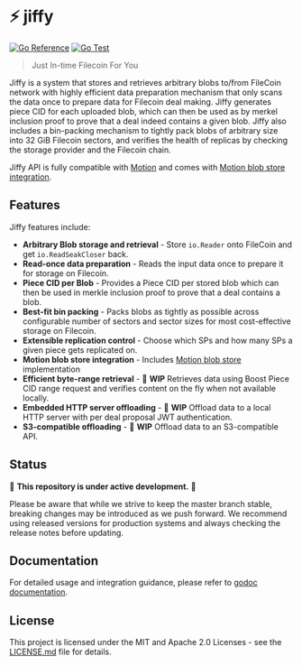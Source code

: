 # :zap: jiffy

[![Go Reference](https://pkg.go.dev/badge/github.com/filecoin-shipyard/jiffy.svg)](https://pkg.go.dev/github.com/filecoin-shipyard/jiffy)
[![Go Test](https://github.com/filecoin-shipyard/jiffy/actions/workflows/go-test.yml/badge.svg)](https://github.com/filecoin-shipyard/jiffy/actions/workflows/go-test.yml)

> Just In-time Filecoin For You

Jiffy is a system that stores and retrieves arbitrary blobs to/from FileCoin network with highly efficient data preparation mechanism that only scans the data once to prepare data for Filecoin deal making. Jiffy generates piece CID for each uploaded blob, which can then be used as by merkel inclusion proof to prove that a deal indeed contains a given blob. Jiffy also includes a bin-packing mechanism to tightly pack blobs of arbitrary size into 32 GiB Filecoin sectors, and verifies the health of replicas by checking the storage provider and the Filecoin chain.

Jiffy API is fully compatible with [Motion](https://github.com/filecoin-project/motion) and comes with [Motion blob store integration](integration/motion).

## Features

Jiffy features include:

- **Arbitrary Blob storage and retrieval** - Store `io.Reader` onto FileCoin and get `io.ReadSeakCloser` back.
- **Read-once data preparation** - Reads the input data once to prepare it for storage on Filecoin.
- **Piece CID per Blob** - Provides a Piece CID per stored blob which can then be used in merkle inclusion proof to prove that a deal contains a blob.
- **Best-fit bin packing** - Packs blobs as tightly as possible across configurable number of sectors and sector sizes for most cost-effective storage on Filecoin.
- **Extensible replication control** - Choose which SPs and how many SPs a given piece gets replicated on.
- **Motion blob store integration** - Includes [Motion blob store](integration/motion) implementation
- **Efficient byte-range retrieval** - :construction: **WIP** Retrieves data using Boost Piece CID range request and verifies content on the fly when not available locally.
- **Embedded HTTP server offloading** - :construction: **WIP** Offload data to a local HTTP server with per deal proposal JWT authentication.  
- **S3-compatible offloading** - :construction: **WIP**  Offload data to an S3-compatible API.

[//]: # (TODO: Add a table comparring Jiffy, RIBS and Singularity)

[//]: # (TODO: write up on singularity v3)


## Status

:construction: **This repository is under active development.** :construction:

Please be aware that while we strive to keep the master branch stable, breaking changes may be introduced as we push
forward. We recommend using released versions for production systems and always checking the release notes before
updating.

## Documentation

For detailed usage and integration guidance, please refer
to [godoc documentation](https://pkg.go.dev/github.com/filecoin-shipyard/jiffy).

## License

This project is licensed under the MIT and Apache 2.0 Licenses - see the [LICENSE.md](LICENSE.md) file for details.